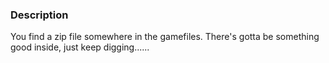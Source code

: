 ### Description

You find a zip file somewhere in the gamefiles. There's gotta be something good inside, just keep digging......
